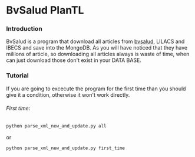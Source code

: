 # BvSalud PlanTL

### Introduction
BvSalud is a program that download all articles from [bvsalud](http://pesquisa.bvsalud.org/portal/), LILACS and IBECS and save into the MongoDB. As you will have noticed that they have mililons of article, so downloading all articles always is waste of time, when can just download those don't exist in your DATA BASE.

### Tutorial
If you are going to excecute the program for the first time than you should give it a condition, otherwise it won't work directly. 

###### First time:

```bash
python parse_xml_new_and_update.py all

```
or

```bash
python parse_xml_new_and_update.py first_time

 ```




